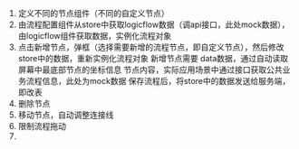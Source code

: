 1. 定义不同的节点组件（不同的自定义节点） 
2. 由流程配置组件从store中获取logicflow数据（调api接口，此处mock数据），由logicflow组件获取数据，实例化流程对象 
3. 点击新增节点，弹框（选择需要新增的流程节点，即自定义节点），然后修改store中的数据，重新实例化流程对象
   新增节点需要
        data数据，通过自动读取屏幕中最底部节点的坐标信息
        节点内容，实际应用场景中通过接口获取公共业务流程信息，此处为mock数据
    保存流程后，将store中的数据发送给服务端，即改表
4. 删除节点
5. 移动节点，自动调整连接线
6. 限制流程拖动
7. 
